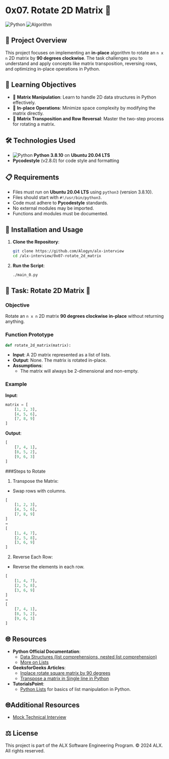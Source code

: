 # 0x07. Rotate 2D Matrix 🔄

![Python](https://img.shields.io/badge/Python-3.8.10-blue?style=flat-square&logo=python) ![Algorithm](https://img.shields.io/badge/Algorithm-Matrix_Manipulation-lightgrey?style=flat-square&logo=python)

## 📖 Project Overview
This project focuses on implementing an **in-place** algorithm to rotate an `n x n` 2D matrix by **90 degrees clockwise**. The task challenges you to understand and apply concepts like matrix transposition, reversing rows, and optimizing in-place operations in Python.

## 🎯 Learning Objectives
- 🧩 **Matrix Manipulation**: Learn to handle 2D data structures in Python effectively.
- 🚀 **In-place Operations**: Minimize space complexity by modifying the matrix directly.
- 🔄 **Matrix Transposition and Row Reversal**: Master the two-step process for rotating a matrix.

## 🛠️ Technologies Used
- ![Python](https://img.shields.io/badge/Python-3.8.10-blue?style=flat-square&logo=python) **Python 3.8.10** on **Ubuntu 20.04 LTS**
- **Pycodestyle** (v2.8.0) for code style and formatting

## 📋 Requirements
- Files must run on **Ubuntu 20.04 LTS** using `python3` (version 3.8.10).
- Files should start with `#!/usr/bin/python3`.
- Code must adhere to **Pycodestyle** standards.
- No external modules may be imported.
- Functions and modules must be documented.

## 🚀 Installation and Usage

1. **Clone the Repository**:
    ```bash
    git clone https://github.com/Alogyn/alx-interview
    cd /alx-interview/0x07-rotate_2d_matrix
    ```

2. **Run the Script**:
    ```bash
    ./main_0.py
    ```

## 📝 Task: Rotate 2D Matrix 🔄

### Objective
Rotate an `n x n` 2D matrix **90 degrees clockwise** **in-place** without returning anything.

### Function Prototype
```python
def rotate_2d_matrix(matrix):
```
- **Input**: A 2D matrix represented as a list of lists.
- **Output**: None. The matrix is rotated in-place.
- **Assumptions**:
    - The matrix will always be 2-dimensional and non-empty.
### Example
**Input**:
```python
matrix = [
    [1, 2, 3],
    [4, 5, 6],
    [7, 8, 9]
]
```
**Output**:
```python
[
    [7, 4, 1],
    [8, 5, 2],
    [9, 6, 3]
]
```
###Steps to Rotate
1. Transpose the Matrix:
- Swap rows with columns.
```python
[
    [1, 2, 3],
    [4, 5, 6],
    [7, 8, 9]
]
→ 
[
    [1, 4, 7],
    [2, 5, 8],
    [3, 6, 9]
]
```
2. Reverse Each Row:
- Reverse the elements in each row.
```python
[
    [1, 4, 7],
    [2, 5, 8],
    [3, 6, 9]
]
→ 
[
    [7, 4, 1],
    [8, 5, 2],
    [9, 6, 3]
]
```
## 🌐 Resources
- **Python Official Documentation**:
    - [Data Structures (list comprehensions, nested list comprehension)](https://docs.python.org/3/tutorial/datastructures.html)
    - [More on Lists](https://docs.python.org/3/tutorial/datastructures.html#more-on-lists)
- **GeeksforGeeks Articles**:
    - [Inplace rotate square matrix by 90 degrees](https://www.geeksforgeeks.org/inplace-rotate-square-matrix-by-90-degrees/)
    - [Transpose a matrix in Single line in Python](https://www.geeksforgeeks.org/transpose-matrix-single-line-python/)
- **TutorialsPoint**:
    - [Python Lists](https://www.tutorialspoint.com/python/python_lists.htm) for basics of list manipulation in Python.

## 🌐Additional Resources
- [Mock Technical Interview](https://www.youtube.com/watch?feature=shared&v=yM9Xbi-MigE)

## ⚖️ License
This project is part of the ALX Software Engineering Program.
© 2024 ALX. All rights reserved.

